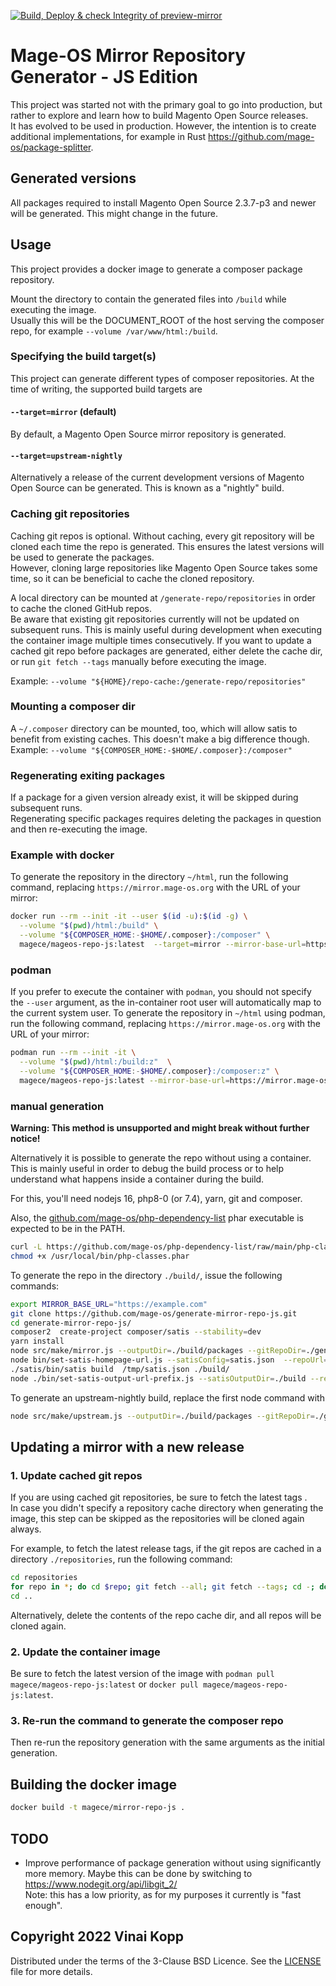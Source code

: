 [![Build, Deploy & check Integrity of preview-mirror](https://github.com/mage-os/generate-mirror-repo-js/actions/workflows/build-preview-mirror.yml/badge.svg)](https://github.com/mage-os/generate-mirror-repo-js/actions/workflows/build-preview-mirror.yml)

# Mage-OS Mirror Repository Generator - JS Edition

This project was started not with the primary goal to go into production, but rather to explore and learn how to build Magento Open Source releases.  
It has evolved to be used in production. However, the intention is to create additional implementations, for example in Rust <https://github.com/mage-os/package-splitter>.  

## Generated versions

All packages required to install Magento Open Source 2.3.7-p3 and newer will be generated.
This might change in the future.

## Usage

This project provides a docker image to generate a composer package repository.  

Mount the directory to contain the generated files into `/build` while executing the image.  
Usually this will be the DOCUMENT_ROOT of the host serving the composer repo, for example `--volume /var/www/html:/build`.  

### Specifying the build target(s)

This project can generate different types of composer repositories. At the time of writing, the supported build targets are

#### `--target=mirror` (default)

By default, a Magento Open Source mirror repository is generated.

#### `--target=upstream-nightly`

Alternatively a release of the current development versions of Magento Open Source can be generated. This is known as a "nightly" build.


### Caching git repositories

Caching git repos is optional. Without caching, every git repository will be cloned each time the repo is generated. This ensures the latest versions will be used to generate the packages.  
However, cloning large repositories like Magento Open Source takes some time, so it can be beneficial to cache the cloned repository.  

A local directory can be mounted at `/generate-repo/repositories` in order to cache the cloned GitHub repos.  
Be aware that existing git repositories currently will not be updated on subsequent runs. This is mainly useful during development when executing the container image multiple times consecutively.
If you want to update a cached git repo before packages are generated, either delete the cache dir, or run `git fetch --tags` manually before executing the image. 

Example: `--volume "${HOME}/repo-cache:/generate-repo/repositories"`

### Mounting a composer dir

A `~/.composer` directory can be mounted, too, which will allow satis to benefit from existing caches. This doesn't make a big difference though.  
Example: `--volume "${COMPOSER_HOME:-$HOME/.composer}:/composer"`

### Regenerating exiting packages

If a package for a given version already exist, it will be skipped during subsequent runs.  
Regenerating specific packages requires deleting the packages in question and then re-executing the image. 

### Example with docker

To generate the repository in the directory `~/html`, run the following command, replacing `https://mirror.mage-os.org` with the URL of your mirror:

```bash
docker run --rm --init -it --user $(id -u):$(id -g) \
  --volume "$(pwd)/html:/build" \
  --volume "${COMPOSER_HOME:-$HOME/.composer}:/composer" \
  magece/mageos-repo-js:latest  --target=mirror --mirror-base-url=https://mirror.mage-os.org
```

### podman

If you prefer to execute the container with `podman`, you should not specify the `--user` argument, as the in-container root user will automatically map to the current system user.
To generate the repository in `~/html` using podman, run the following command, replacing `https://mirror.mage-os.org` with the URL of your mirror:

```bash
podman run --rm --init -it \
  --volume "$(pwd)/html:/build:z"  \
  --volume "${COMPOSER_HOME:-$HOME/.composer}:/composer:z" \
  magece/mageos-repo-js:latest --mirror-base-url=https://mirror.mage-os.org
```

### manual generation
**Warning: This method is unsupported and might break without further notice!** 

Alternatively it is possible to generate the repo without using a container.  
This is mainly useful in order to debug the build process or to help understand what happens inside a container during the build.

For this, you'll need nodejs 16, php8-0 (or 7.4), yarn, git and composer.

Also, the [github.com/mage-os/php-dependency-list](https://github.com/mage-os/php-dependency-list) phar executable is expected to be in the PATH.

```sh
curl -L https://github.com/mage-os/php-dependency-list/raw/main/php-classes.phar -o /usr/local/bin/php-classes.phar
chmod +x /usr/local/bin/php-classes.phar
```

To generate the repo in the directory `./build/`, issue the following commands:

```sh
export MIRROR_BASE_URL="https://example.com"
git clone https://github.com/mage-os/generate-mirror-repo-js.git
cd generate-mirror-repo-js/
composer2  create-project composer/satis --stability=dev
yarn install
node src/make/mirror.js --outputDir=./build/packages --gitRepoDir=./generate-repo/repositories --repoUrl="$MIRROR_BASE_URL"
node bin/set-satis-homepage-url.js --satisConfig=satis.json  --repoUrl="$MIRROR_BASE_URL" > /tmp/satis.json   
./satis/bin/satis build  /tmp/satis.json ./build/
node ./bin/set-satis-output-url-prefix.js --satisOutputDir=./build --repoUrl="$MIRROR_BASE_URL"  
```

To generate an upstream-nightly build, replace the first node command with

```sh
node src/make/upstream.js --outputDir=./build/packages --gitRepoDir=./generate-repo/repositories --repoUrl="$MIRROR_BASE_URL"
```

## Updating a mirror with a new release

### 1. Update cached git repos

If you are using cached git repositories, be sure to fetch the latest tags .  
In case you didn't specify a repository cache directory when generating the image, this step can be skipped as the repositories will be cloned again always.

For example, to fetch the latest release tags, if the git repos are cached in a directory `./repositories`, run the following command:

```sh
cd repositories
for repo in *; do cd $repo; git fetch --all; git fetch --tags; cd -; done
cd .. 
```

Alternatively, delete the contents of the repo cache dir, and all repos will be cloned again. 

### 2. Update the container image

Be sure to fetch the latest version of the image with `podman pull magece/mageos-repo-js:latest`
or `docker pull magece/mageos-repo-js:latest`.

### 3. Re-run the command to generate the composer repo

Then re-run the repository generation with the same arguments as the initial generation.


## Building the docker image

```bash
docker build -t magece/mirror-repo-js .
```

## TODO
* Improve performance of package generation without using significantly more memory.
  Maybe this can be done by switching to https://www.nodegit.org/api/libgit_2/    
  Note: this has a low priority, as for my purposes it currently is "fast enough".


## Copyright 2022 Vinai Kopp

Distributed under the terms of the 3-Clause BSD Licence.
See the [LICENSE](LICENSE) file for more details.
